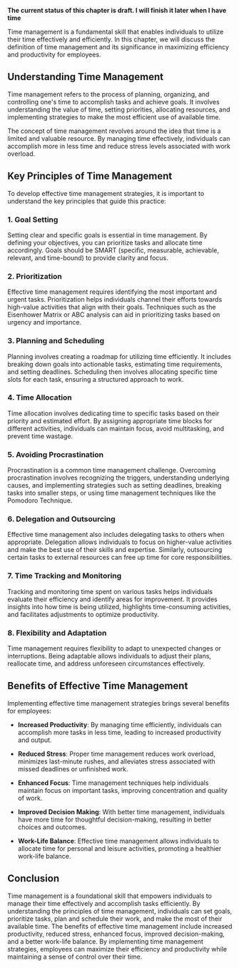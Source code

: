 **The current status of this chapter is draft. I will finish it later when I have time**

Time management is a fundamental skill that enables individuals to utilize their time effectively and efficiently. In this chapter, we will discuss the definition of time management and its significance in maximizing efficiency and productivity for employees.

Understanding Time Management
-----------------------------

Time management refers to the process of planning, organizing, and controlling one's time to accomplish tasks and achieve goals. It involves understanding the value of time, setting priorities, allocating resources, and implementing strategies to make the most efficient use of available time.

The concept of time management revolves around the idea that time is a limited and valuable resource. By managing time effectively, individuals can accomplish more in less time and reduce stress levels associated with work overload.

Key Principles of Time Management
---------------------------------

To develop effective time management strategies, it is important to understand the key principles that guide this practice:

### 1. Goal Setting

Setting clear and specific goals is essential in time management. By defining your objectives, you can prioritize tasks and allocate time accordingly. Goals should be SMART (specific, measurable, achievable, relevant, and time-bound) to provide clarity and focus.

### 2. Prioritization

Effective time management requires identifying the most important and urgent tasks. Prioritization helps individuals channel their efforts towards high-value activities that align with their goals. Techniques such as the Eisenhower Matrix or ABC analysis can aid in prioritizing tasks based on urgency and importance.

### 3. Planning and Scheduling

Planning involves creating a roadmap for utilizing time efficiently. It includes breaking down goals into actionable tasks, estimating time requirements, and setting deadlines. Scheduling then involves allocating specific time slots for each task, ensuring a structured approach to work.

### 4. Time Allocation

Time allocation involves dedicating time to specific tasks based on their priority and estimated effort. By assigning appropriate time blocks for different activities, individuals can maintain focus, avoid multitasking, and prevent time wastage.

### 5. Avoiding Procrastination

Procrastination is a common time management challenge. Overcoming procrastination involves recognizing the triggers, understanding underlying causes, and implementing strategies such as setting deadlines, breaking tasks into smaller steps, or using time management techniques like the Pomodoro Technique.

### 6. Delegation and Outsourcing

Effective time management also includes delegating tasks to others when appropriate. Delegation allows individuals to focus on higher-value activities and make the best use of their skills and expertise. Similarly, outsourcing certain tasks to external resources can free up time for core responsibilities.

### 7. Time Tracking and Monitoring

Tracking and monitoring time spent on various tasks helps individuals evaluate their efficiency and identify areas for improvement. It provides insights into how time is being utilized, highlights time-consuming activities, and facilitates adjustments to optimize productivity.

### 8. Flexibility and Adaptation

Time management requires flexibility to adapt to unexpected changes or interruptions. Being adaptable allows individuals to adjust their plans, reallocate time, and address unforeseen circumstances effectively.

Benefits of Effective Time Management
-------------------------------------

Implementing effective time management strategies brings several benefits for employees:

* **Increased Productivity**: By managing time efficiently, individuals can accomplish more tasks in less time, leading to increased productivity and output.

* **Reduced Stress**: Proper time management reduces work overload, minimizes last-minute rushes, and alleviates stress associated with missed deadlines or unfinished work.

* **Enhanced Focus**: Time management techniques help individuals maintain focus on important tasks, improving concentration and quality of work.

* **Improved Decision Making**: With better time management, individuals have more time for thoughtful decision-making, resulting in better choices and outcomes.

* **Work-Life Balance**: Effective time management allows individuals to allocate time for personal and leisure activities, promoting a healthier work-life balance.

Conclusion
----------

Time management is a foundational skill that empowers individuals to manage their time effectively and accomplish tasks efficiently. By understanding the principles of time management, individuals can set goals, prioritize tasks, plan and schedule their work, and make the most of their available time. The benefits of effective time management include increased productivity, reduced stress, enhanced focus, improved decision-making, and a better work-life balance. By implementing time management strategies, employees can maximize their efficiency and productivity while maintaining a sense of control over their time.
